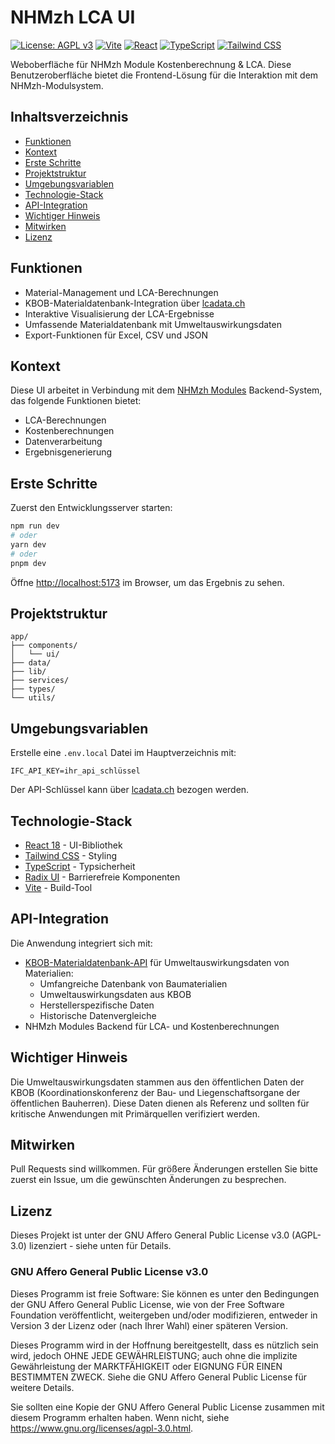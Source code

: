 # NHMzh LCA UI

[![License: AGPL v3](https://img.shields.io/badge/License-AGPL%20v3-blue.svg)](https://www.gnu.org/licenses/agpl-3.0)
[![Vite](https://img.shields.io/badge/Vite-4.x-646CFF.svg?logo=vite)](https://vitejs.dev/)
[![React](https://img.shields.io/badge/React-18.x-61DAFB.svg?logo=react)](https://reactjs.org/)
[![TypeScript](https://img.shields.io/badge/TypeScript-5.x-3178C6.svg?logo=typescript)](https://www.typescriptlang.org/)
[![Tailwind CSS](https://img.shields.io/badge/Tailwind%20CSS-3.x-38B2AC.svg?logo=tailwind-css)](https://tailwindcss.com/)

Weboberfläche für NHMzh Module Kostenberechnung & LCA. Diese Benutzeroberfläche bietet die Frontend-Lösung für die Interaktion mit dem NHMzh-Modulsystem.

## Inhaltsverzeichnis

- [Funktionen](#funktionen)
- [Kontext](#kontext)
- [Erste Schritte](#erste-schritte)
- [Projektstruktur](#projektstruktur)
- [Umgebungsvariablen](#umgebungsvariablen)
- [Technologie-Stack](#technologie-stack)
- [API-Integration](#api-integration)
- [Wichtiger Hinweis](#wichtiger-hinweis)
- [Mitwirken](#mitwirken)
- [Lizenz](#lizenz)

## Funktionen

- Material-Management und LCA-Berechnungen
- KBOB-Materialdatenbank-Integration über [lcadata.ch](https://www.lcadata.ch/)
- Interaktive Visualisierung der LCA-Ergebnisse
- Umfassende Materialdatenbank mit Umweltauswirkungsdaten
- Export-Funktionen für Excel, CSV und JSON

## Kontext

Diese UI arbeitet in Verbindung mit dem [NHMzh Modules](https://github.com/LTplus-AG/LCA-Cost-NHMzh) Backend-System, das folgende Funktionen bietet:

- LCA-Berechnungen
- Kostenberechnungen
- Datenverarbeitung
- Ergebnisgenerierung

## Erste Schritte

Zuerst den Entwicklungsserver starten:

```bash
npm run dev
# oder
yarn dev
# oder
pnpm dev
```

Öffne [http://localhost:5173](http://localhost:5173) im Browser, um das Ergebnis zu sehen.

## Projektstruktur

```
app/
├── components/
│   └── ui/
├── data/
├── lib/
├── services/
├── types/
└── utils/
```

## Umgebungsvariablen

Erstelle eine `.env.local` Datei im Hauptverzeichnis mit:

```
IFC_API_KEY=ihr_api_schlüssel
```

Der API-Schlüssel kann über [lcadata.ch](https://www.lcadata.ch/) bezogen werden.

## Technologie-Stack

- [React 18](https://reactjs.org/) - UI-Bibliothek
- [Tailwind CSS](https://tailwindcss.com/) - Styling
- [TypeScript](https://www.typescriptlang.org/) - Typsicherheit
- [Radix UI](https://www.radix-ui.com/) - Barrierefreie Komponenten
- [Vite](https://vitejs.dev/) - Build-Tool

## API-Integration

Die Anwendung integriert sich mit:

- [KBOB-Materialdatenbank-API](https://www.lcadata.ch/) für Umweltauswirkungsdaten von Materialien:
  - Umfangreiche Datenbank von Baumaterialien
  - Umweltauswirkungsdaten aus KBOB
  - Herstellerspezifische Daten
  - Historische Datenvergleiche
- NHMzh Modules Backend für LCA- und Kostenberechnungen

## Wichtiger Hinweis

Die Umweltauswirkungsdaten stammen aus den öffentlichen Daten der KBOB (Koordinationskonferenz der Bau- und Liegenschaftsorgane der öffentlichen Bauherren). Diese Daten dienen als Referenz und sollten für kritische Anwendungen mit Primärquellen verifiziert werden.

## Mitwirken

Pull Requests sind willkommen. Für größere Änderungen erstellen Sie bitte zuerst ein Issue, um die gewünschten Änderungen zu besprechen.

## Lizenz

Dieses Projekt ist unter der GNU Affero General Public License v3.0 (AGPL-3.0) lizenziert - siehe unten für Details.

### GNU Affero General Public License v3.0

Dieses Programm ist freie Software: Sie können es unter den Bedingungen der GNU Affero General Public License, wie von der Free Software Foundation veröffentlicht, weitergeben und/oder modifizieren, entweder in Version 3 der Lizenz oder (nach Ihrer Wahl) einer späteren Version.

Dieses Programm wird in der Hoffnung bereitgestellt, dass es nützlich sein wird, jedoch OHNE JEDE GEWÄHRLEISTUNG; auch ohne die implizite Gewährleistung der MARKTFÄHIGKEIT oder EIGNUNG FÜR EINEN BESTIMMTEN ZWECK. Siehe die GNU Affero General Public License für weitere Details.

Sie sollten eine Kopie der GNU Affero General Public License zusammen mit diesem Programm erhalten haben. Wenn nicht, siehe <https://www.gnu.org/licenses/agpl-3.0.html>.
